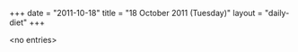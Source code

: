 +++
date = "2011-10-18"
title = "18 October 2011 (Tuesday)"
layout = "daily-diet"
+++


\<no entries\>
